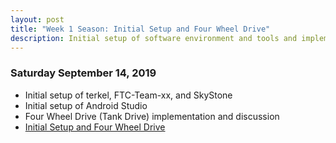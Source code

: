 ```yaml
---
layout: post
title: "Week 1 Season: Initial Setup and Four Wheel Drive"
description: Initial setup of software environment and tools and implementation of Four Wheel Drive software
---
```



### Saturday September 14, 2019
* Initial setup of terkel, FTC-Team-xx, and SkyStone 
* Initial setup of Android Studio
* Four Wheel Drive (Tank Drive) implementation and discussion
* [Initial Setup and Four Wheel Drive](https://github.com/java-rnrr/software/wiki/Four-Wheel-Drive)
